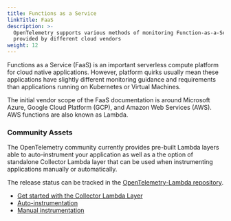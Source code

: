 ```yaml
---
title: Functions as a Service
linkTitle: FaaS
description: >-
  OpenTelemetry supports various methods of monitoring Function-as-a-Service
  provided by different cloud vendors
weight: 12
---
```


Functions as a Service (FaaS) is an important serverless compute platform for
cloud native applications. However, platform quirks usually mean these
applications have slightly different monitoring guidance and requirements than
applications running on Kubernetes or Virtual Machines.

The initial vendor scope of the FaaS documentation is around Microsoft Azure,
Google Cloud Platform (GCP), and Amazon Web Services (AWS). AWS functions are
also known as Lambda.

### Community Assets

The OpenTelemetry community currently provides pre-built Lambda layers able to
auto-instrument your application as well as a the option of standalone Collector
Lambda layer that can be used when instrumenting applications manually or
automatically.

The release status can be tracked in the
[OpenTelemetry-Lambda repository](https://github.com/open-telemetry/opentelemetry-lambda).

- [Get started with the Collector Lambda Layer](./lambda-collector)
- [Auto-instrumentation](./lambda-auto-instrument)
- [Manual instrumentation](./lambda-manual-instrument)
